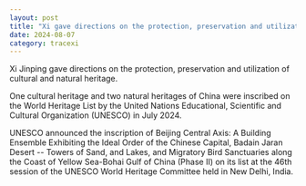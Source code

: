 ```yaml
---
layout: post
title: "Xi gave directions on the protection, preservation and utilization of cultural and natural heritage"
date: 2024-08-07
category: tracexi
---
```


Xi Jinping gave directions on the protection, preservation and utilization of cultural and natural heritage.

One cultural heritage and two natural heritages of China were inscribed on the World Heritage List by the United Nations Educational, Scientific and Cultural Organization (UNESCO) in July 2024.

UNESCO announced the inscription of Beijing Central Axis: A Building Ensemble Exhibiting the Ideal Order of the Chinese Capital, Badain Jaran Desert -- Towers of Sand, and Lakes, and Migratory Bird Sanctuaries along the Coast of Yellow Sea-Bohai Gulf of China (Phase II) on its list at the 46th session of the UNESCO World Heritage Committee held in New Delhi, India.